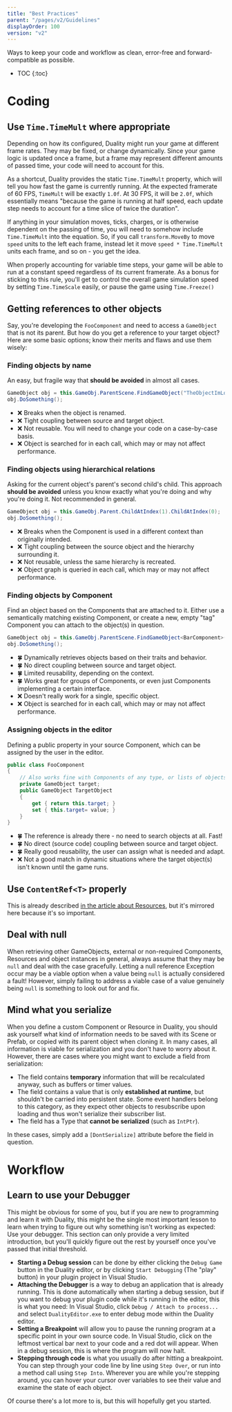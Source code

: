```yaml
---
title: "Best Practices"
parent: "/pages/v2/Guidelines"
displayOrder: 100
version: "v2"
---
```


Ways to keep your code and workflow as clean, error-free and forward-compatible as possible.

* TOC
{:toc}

# Coding

## Use `Time.TimeMult` where appropriate

Depending on how its configured, Duality might run your game at different frame rates. They may be fixed, or change dynamically. Since your game logic is updated once a frame, but a frame may represent different amounts of passed time, your code will need to account for this.

As a shortcut, Duality provides the static `Time.TimeMult` property, which will tell you how fast the game is currently running. At the expected framerate of 60 FPS, `TimeMult` will be exactly `1.0f`. At 30 FPS, it will be `2.0f`, which essentially means "because the game is running at half speed, each update step needs to account for a time slice of twice the duration".

If anything in your simulation moves, ticks, charges, or is otherwise dependent on the passing of time, you will need to somehow include `Time.TimeMult` into the equation. So, if you call `transform.MoveBy` to move `speed` units to the left each frame, instead let it move `speed * Time.TimeMult` units each frame, and so on - you get the idea.

When properly accounting for variable time steps, your game will be able to run at a constant speed regardless of its current framerate. As a bonus for sticking to this rule, you'll get to control the overall game simulation speed by setting `Time.TimeScale` easily, or pause the game using `Time.Freeze()`

## Getting references to other objects

Say, you're developing the `FooComponent` and need to access a `GameObject` that is not its parent. But how do you get a reference to your target object? Here are some basic options; know their merits and flaws and use them wisely:

### Finding objects by name

An easy, but fragile way that **should be avoided** in almost all cases. 

```csharp 
GameObject obj = this.GameObj.ParentScene.FindGameObject("TheObjectImLookingFor");
obj.DoSomething();
```

* :x: Breaks when the object is renamed.
* :x: Tight coupling between source and target object.
* :x: Not reusable. You will need to change your code on a case-by-case basis.
* :x: Object is searched for in each call, which may or may not affect performance.

### Finding objects using hierarchical relations

Asking for the current object's parent's second child's child. This approach **should be avoided** unless you know exactly what you're doing and why you're doing it. Not recommended in general.

```csharp 
GameObject obj = this.GameObj.Parent.ChildAtIndex(1).ChildAtIndex(0);
obj.DoSomething();
```

* :x: Breaks when the Component is used in a different context than originally intended.
* :x: Tight coupling between the source object and the hierarchy surrounding it.
* :x: Not reusable, unless the same hierarchy is recreated.
* :x: Object graph is queried in each call, which may or may not affect performance.

### Finding objects by Component

Find an object based on the Components that are attached to it. Either use a semantically matching existing Component, or create a new, empty "tag" Component you can attach to the object(s) in question.

```csharp 
GameObject obj = this.GameObj.ParentScene.FindGameObject<BarComponent>();
obj.DoSomething();
```

* :four_leaf_clover: Dynamically retrieves objects based on their traits and behavior.
* :four_leaf_clover: No direct coupling between source and target object.
* :four_leaf_clover: Limited reusability, depending on the context.
* :four_leaf_clover: Works great for groups of Components, or even just Components implementing a certain interface.
* :x: Doesn't really work for a single, specific object.
* :x: Object is searched for in each call, which may or may not affect performance.

### Assigning objects in the editor

Defining a public property in your source Component, which can be assigned by the user in the editor.

```csharp 
public class FooComponent
{
    // Also works fine with Components of any type, or lists of objects.
    private GameObject target;
    public GameObject TargetObject
    {
        get { return this.target; }
        set { this.target= value; }
    }
}
```

* :four_leaf_clover: The reference is already there - no need to search objects at all. Fast!
* :four_leaf_clover: No direct (source code) coupling between source and target object.
* :four_leaf_clover: Really good reusability, the user can assign what is needed and adapt.
* :x: Not a good match in dynamic situations where the target object(s) isn't known until the game runs.

## Use `ContentRef<T>` properly

This is already described [in the article about Resources](../Resource.md), but it's mirrored here because it's so important.

## Deal with null

When retrieving other GameObjects, external or non-required Components, Resources and object instances in general, always assume that they may be `null` and deal with the case gracefully. Letting a null reference Exception occur may be a viable option when a value being `null` is actually considered a fault! However, simply failing to address a viable case of a value genuinely being `null` is something to look out for and fix.

## Mind what you serialize

When you define a custom Component or Resource in Duality, you should ask yourself what kind of information needs to be saved with its Scene or Prefab, or copied with its parent object when cloning it. In many cases, all information is viable for serialization and you don't have to worry about it. However, there are cases where you might want to exclude a field from serialization:

* The field contains **temporary** information that will be recalculated anyway, such as buffers or timer values.
* The field contains a value that is only **established at runtime**, but shouldn't be carried into persistent state. Some event handlers belong to this category, as they expect other objects to resubscribe upon loading and thus won't serialize their subscriber list.
* The field has a Type that **cannot be serialized** (such as `IntPtr`).

In these cases, simply add a `[DontSerialize]` attribute before the field in question.

# Workflow

## Learn to use your Debugger

This might be obvious for some of you, but if you are new to programming and learn it with Duality, this might be the single most important lesson to learn when trying to figure out why something isn't working as expected: Use your debugger. This section can only provide a very limited introduction, but you'll quickly figure out the rest by yourself once you've passed that initial threshold.

* **Starting a Debug session** can be done by either clicking the `Debug Game` button in the Duality editor, or by clicking `Start Debugging` (The "play" button) in your plugin project in Visual Studio.
* **Attaching the Debugger** is a way to debug an application that is already running. This is done automatically when starting a debug session, but if you want to debug your plugin code while it's running in the editor, this is what you need: In Visual Studio, click `Debug / Attach to process...` and select `DualityEditor.exe` to enter debug mode within the Duality editor.
* **Setting a Breakpoint** will allow you to pause the running program at a specific point in your own source code. In Visual Studio, click on the leftmost vertical bar next to your code and a red dot will appear. When in a debug session, this is where the program will now halt.
* **Stepping through code** is what you usually do after hitting a breakpoint. You can step through your code line by line using `Step Over`, or run into a method call using `Step Into`. Wherever you are while you're stepping around, you can hover your cursor over variables to see their value and examine the state of each object.

Of course there's a lot more to is, but this will hopefully get you started.